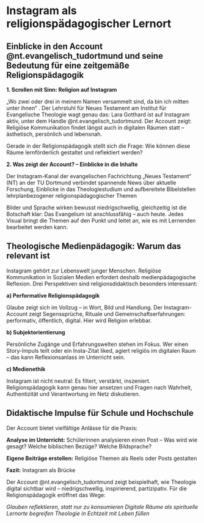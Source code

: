 
# Instagram als religionspädagogischer Lernort

## Einblicke in den Account @nt.evangelisch_tudortmund und seine Bedeutung für eine zeitgemäße Religionspädagogik

**1. Scrollen mit Sinn: Religion auf Instagram**

„Wo zwei oder drei in meinem Namen versammelt sind, da bin ich mitten unter ihnen“ . Der Lehrstuhl für Neues Testament am Institut für Evangelische Theologie wagt genau das: Lara Gotthard ist auf Instagram aktiv, unter dem Handle @nt.evangelisch_tudortmund. Der Account zeigt: Religiöse Kommunikation findet längst auch in digitalen Räumen statt – ästhetisch, persönlich und lebensnah.

Gerade in der Religionspädagogik stellt sich die Frage: Wie können diese Räume lernförderlich gestaltet und reflektiert werden?

**2. Was zeigt der Account? – Einblicke in die Inhalte**

Der Instagram-Kanal der evangelischen Fachrichtung „Neues Testament“ (NT) an der TU Dortmund verbindet spannende News über aktuelle Forschung, Einblicke in das Theologiestudium und aufbereitete Bibelstellen lehrplanbezogener religionspädagogischer Themen

Bilder und Sprache wirken bewusst niedrigschwellig, gleichzeitig ist die Botschaft klar: Das Evangelium ist anschlussfähig – auch heute. Jedes Visual bringt die Themen auf den Punkt und leitet an, wie es mit Lernenden bearbeitet werden kann.

## Theologische Medienpädagogik: Warum das relevant ist

Instagram gehört zur Lebenswelt junger Menschen. Religiöse Kommunikation in Sozialen Medien erfordert deshalb medienpädagogische Reflexion. Drei Perspektiven sind religionsdidaktisch besonders interessant:

**a) Performative Religionspädagogik**

Glaube zeigt sich im Vollzug – in Wort, Bild und Handlung. Der Instagram-Account zeigt Segenssprüche, Rituale und Gemeinschaftserfahrungen: performativ, öffentlich, digital. Hier wird Religion erlebbar.

**b) Subjektorientierung**

Persönliche Zugänge und Erfahrungswelten stehen im Fokus. Wer einen Story-Impuls teilt oder ein Insta-Zitat liked, agiert religiös im digitalen Raum – das kann Reflexionsanlass im Unterricht sein.

**c) Medienethik**

Instagram ist nicht neutral: Es filtert, verstärkt, inszeniert. Religionspädagogik kann genau hier ansetzen und Fragen nach Wahrheit, Authentizität und Verantwortung im Netz diskutieren.

## Didaktische Impulse für Schule und Hochschule

Der Account bietet vielfältige Anlässe für die Praxis:

**Analyse im Unterricht:** Schülerinnen analysieren einen Post – Was wird wie gesagt? Welche biblischen Bezüge? Welche Bildsprache?

**Eigene Beiträge erstellen:** Religiöse Themen als Reels oder Posts gestalten

**Fazit:** Instagram als Brücke

Der Account @nt.evangelisch_tudortmund zeigt beispielhaft, wie Theologie digital sichtbar wird – niedrigschwellig, inspirierend, partizipativ. Für die Religionspädagogik eröffnet das Wege:

*Glauben reflektieren, statt nur zu konsumieren*
*Digitale Räume als spirituelle Lernorte begreifen*
*Theologie in Echtzeit mit Leben füllen*

